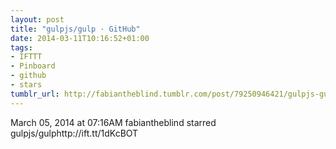```yaml
---
layout: post
title: "gulpjs/gulp · GitHub"
date: 2014-03-11T10:16:52+01:00
tags:
- IFTTT
- Pinboard
- github
- stars
tumblr_url: http://fabiantheblind.tumblr.com/post/79250946421/gulpjs-gulp-github
---
```

March 05, 2014 at 07:16AM
fabiantheblind starred gulpjs/gulphttp://ift.tt/1dKcBOT
